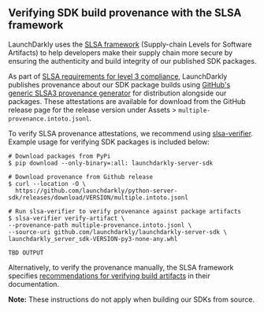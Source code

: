 ## Verifying SDK build provenance with the SLSA framework

LaunchDarkly uses the [SLSA framework](https://slsa.dev/spec/v1.0/about) (Supply-chain Levels for Software Artifacts) to help developers make their supply chain more secure by ensuring the authenticity and build integrity of our published SDK packages.

As part of [SLSA requirements for level 3 compliance](https://slsa.dev/spec/v1.0/requirements), LaunchDarkly publishes provenance about our SDK package builds using [GitHub's generic SLSA3 provenance generator](https://github.com/slsa-framework/slsa-github-generator/blob/main/internal/builders/generic/README.md#generation-of-slsa3-provenance-for-arbitrary-projects) for distribution alongside our packages. These attestations are available for download from the GitHub release page for the release version under Assets > `multiple-provenance.intoto.jsonl`.

To verify SLSA provenance attestations, we recommend using [slsa-verifier](https://github.com/slsa-framework/slsa-verifier). Example usage for verifying SDK packages is included below:

```
# Download packages from PyPi
$ pip download --only-binary=:all: launchdarkly-server-sdk

# Download provenance from Github release
$ curl --location -O \
  https://github.com/launchdarkly/python-server-sdk/releases/download/VERSION/multiple.intoto.jsonl

# Run slsa-verifier to verify provenance against package artifacts 
$ slsa-verifier verify-artifact \
--provenance-path multiple-provenance.intoto.jsonl \
--source-uri github.com/launchdarkly/launchdarkly-server-sdk \
launchdarkly_server_sdk-VERSION-py3-none-any.whl

TBD OUTPUT
```

Alternatively, to verify the provenance manually, the SLSA framework specifies [recommendations for verifying build artifacts](https://slsa.dev/spec/v1.0/verifying-artifacts) in their documentation.

**Note:** These instructions do not apply when building our SDKs from source. 
